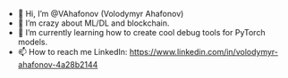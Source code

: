 - 👋 Hi, I’m @VAhafonov (Volodymyr Ahafonov)
- 👀 I’m crazy about ML/DL and blockchain.
- 🌱 I’m currently learning how to create cool debug tools for PyTorch models.
- 📫 How to reach me LinkedIn: https://www.linkedin.com/in/volodymyr-ahafonov-4a28b2144

<!---
VAhafonov/VAhafonov is a ✨ special ✨ repository because its `README.md` (this file) appears on your GitHub profile.
You can click the Preview link to take a look at your changes.
--->
